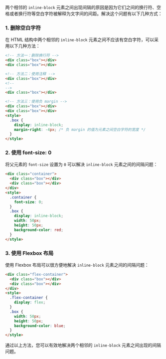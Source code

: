 两个相邻的 `inline-block` 元素之间出现间隔的原因是因为它们之间的换行符、空格或者换行符等空白字符被解释为文字间的间距。解决这个问题有以下几种方式：

### 1. 删除空白字符

在 HTML 结构中两个相邻的 `inline-block` 元素之间不应该有空白字符，可以采用以下几种方法：

```html
<!-- 方法一：删除换行符 -->
<div class="box"></div>
<div class="box"></div>

<!-- 方法二：使用注释 -->
<div class="box"></div>
<!--
-->
<div class="box"></div>

<!-- 方法三：使用负 margin -->
<div class="box"></div>
<div class="box"></div>
<style>
  .box {
    display: inline-block;
    margin-right: -4px; /* 负 margin 的值为元素之间空白字符的宽度 */
  }
</style>
```

### 2. 使用 font-size: 0

将父元素的 `font-size` 设置为 `0` 可以解决 `inline-block` 元素之间的间隔问题：

```html
<div class="container">
  <div class="box"></div>
  <div class="box"></div>
</div>
<style>
  .container {
    font-size: 0;
  }
  .box {
    display: inline-block;
    width: 50px;
    height: 50px;
    background-color: red;
  }
</style>
```

### 3. 使用 Flexbox 布局

使用 Flexbox 布局可以很方便地解决 `inline-block` 元素之间的间隔问题：

```html
<div class="flex-container">
  <div class="box"></div>
  <div class="box"></div>
</div>
<style>
  .flex-container {
    display: flex;
  }
  .box {
    width: 50px;
    height: 50px;
    background-color: blue;
  }
</style>
```

通过以上方法，您可以有效地解决两个相邻的 `inline-block` 元素之间出现的间隔问题。
